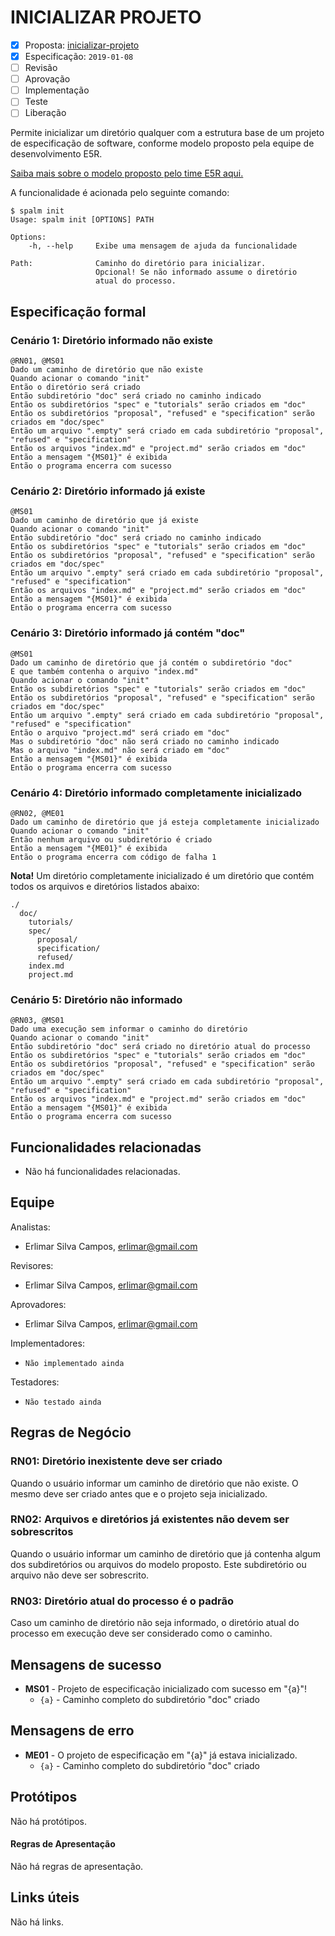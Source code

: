 INICIALIZAR PROJETO
===================

* [x] Proposta: [inicializar-projeto][ORIGEMLink]
* [x] Especificação: `2019-01-08`
* [ ] Revisão
* [ ] Aprovação
* [ ] Implementação
* [ ] Teste
* [ ] Liberação

Permite inicializar um diretório qualquer com a estrutura base de um projeto
de especificação de software, conforme modelo proposto pela equipe de
desenvolvimento E5R.

[Saiba mais sobre o modelo proposto pelo time E5R aqui.][E5R-ALM]

A funcionalidade é acionada pelo seguinte comando:

```console
$ spalm init
Usage: spalm init [OPTIONS] PATH

Options:
    -h, --help     Exibe uma mensagem de ajuda da funcionalidade

Path:              Caminho do diretório para inicializar.
                   Opcional! Se não informado assume o diretório
                   atual do processo.
```

## Especificação formal

### Cenário 1: Diretório informado não existe
```gherkin
@RN01, @MS01
Dado um caminho de diretório que não existe
Quando acionar o comando "init"
Então o diretório será criado
Então subdiretório "doc" será criado no caminho indicado
Então os subdiretórios "spec" e "tutorials" serão criados em "doc"
Então os subdiretórios "proposal", "refused" e "specification" serão criados em "doc/spec"
Então um arquivo ".empty" será criado em cada subdiretório "proposal", "refused" e "specification"
Então os arquivos "index.md" e "project.md" serão criados em "doc"
Então a mensagem "{MS01}" é exibida
Então o programa encerra com sucesso
```

### Cenário 2: Diretório informado já existe
```gherkin
@MS01
Dado um caminho de diretório que já existe
Quando acionar o comando "init"
Então subdiretório "doc" será criado no caminho indicado
Então os subdiretórios "spec" e "tutorials" serão criados em "doc"
Então os subdiretórios "proposal", "refused" e "specification" serão criados em "doc/spec"
Então um arquivo ".empty" será criado em cada subdiretório "proposal", "refused" e "specification"
Então os arquivos "index.md" e "project.md" serão criados em "doc"
Então a mensagem "{MS01}" é exibida
Então o programa encerra com sucesso
```

### Cenário 3: Diretório informado já contém "doc"
```gherkin
@MS01
Dado um caminho de diretório que já contém o subdiretório "doc"
E que também contenha o arquivo "index.md"
Quando acionar o comando "init"
Então os subdiretórios "spec" e "tutorials" serão criados em "doc"
Então os subdiretórios "proposal", "refused" e "specification" serão criados em "doc/spec"
Então um arquivo ".empty" será criado em cada subdiretório "proposal", "refused" e "specification"
Então o arquivo "project.md" será criado em "doc"
Mas o subdiretório "doc" não será criado no caminho indicado
Mas o arquivo "index.md" não será criado em "doc"
Então a mensagem "{MS01}" é exibida
Então o programa encerra com sucesso
```

### Cenário 4: Diretório informado completamente inicializado
```gherkin
@RN02, @ME01
Dado um caminho de diretório que já esteja completamente inicializado
Quando acionar o comando "init"
Então nenhum arquivo ou subdiretório é criado
Então a mensagem "{ME01}" é exibida
Então o programa encerra com código de falha 1
```

**Nota!** Um diretório completamente inicializado é um diretório que contém
          todos os arquivos e diretórios listados abaixo:

```
./
  doc/
    tutorials/
    spec/
      proposal/
  	  specification/
      refused/
    index.md
    project.md
```

### Cenário 5: Diretório não informado
```gherkin
@RN03, @MS01
Dado uma execução sem informar o caminho do diretório
Quando acionar o comando "init"
Então subdiretório "doc" será criado no diretório atual do processo
Então os subdiretórios "spec" e "tutorials" serão criados em "doc"
Então os subdiretórios "proposal", "refused" e "specification" serão criados em "doc/spec"
Então um arquivo ".empty" será criado em cada subdiretório "proposal", "refused" e "specification"
Então os arquivos "index.md" e "project.md" serão criados em "doc"
Então a mensagem "{MS01}" é exibida
Então o programa encerra com sucesso
```

## Funcionalidades relacionadas

* Não há funcionalidades relacionadas.

## Equipe

Analistas:
* Erlimar Silva Campos, erlimar@gmail.com

Revisores:
* Erlimar Silva Campos, erlimar@gmail.com

Aprovadores:
* Erlimar Silva Campos, erlimar@gmail.com

Implementadores:
* `Não implementado ainda`

Testadores:
* `Não testado ainda`

## Regras de Negócio
[rn]: #rn

### RN01: Diretório inexistente deve ser criado

Quando o usuário informar um caminho de diretório que não existe. O mesmo deve ser
criado antes que e o projeto seja inicializado.

### RN02: Arquivos e diretórios já existentes não devem ser sobrescritos

Quando o usuário informar um caminho de diretório que já contenha algum dos subdiretórios
ou arquivos do modelo proposto. Este subdiretório ou arquivo não deve ser sobrescrito.

### RN03: Diretório atual do processo é o padrão

Caso um caminho de diretório não seja informado, o diretório atual do processo em
execução deve ser considerado como o caminho.

## Mensagens de sucesso
- **MS01** - Projeto de especificação inicializado com sucesso em "{a}"!
  - `{a}` - Caminho completo do subdiretório "doc" criado

## Mensagens de erro
- **ME01** - O projeto de especificação em "{a}" já estava inicializado.
  - `{a}` - Caminho completo do subdiretório "doc" criado

## Protótipos
[prototype]: #prototype

Não há protótipos.

#### Regras de Apresentação

Não há regras de apresentação.

## Links úteis
[links]: #links

Não há links.

[ORIGEMLink]: ../proposal/inicializar-projeto.md
[FEATURE-A]: ../link/to/feature-a.md
[TAGLink]: http://git.control/tag/x
[E5R-ALM]: https://github.com/e5r/alm